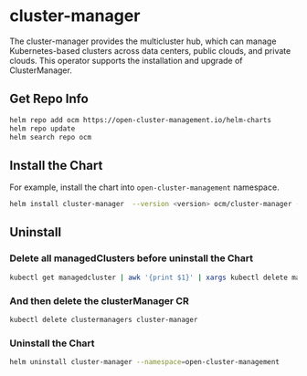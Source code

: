# cluster-manager

The cluster-manager provides the multicluster hub, which can manage Kubernetes-based clusters across data centers,
public clouds, and private clouds. This operator supports the installation and upgrade of ClusterManager.

## Get Repo Info

```bash
helm repo add ocm https://open-cluster-management.io/helm-charts
helm repo update
helm search repo ocm
```

## Install the Chart

For example, install the chart into `open-cluster-management` namespace.

```bash
helm install cluster-manager  --version <version> ocm/cluster-manager --namespace=open-cluster-management --create-namespace
```

## Uninstall

### Delete all managedClusters before uninstall the Chart

```bash
kubectl get managedcluster | awk '{print $1}' | xargs kubectl delete managedcluster
```

### And then delete the clusterManager CR

``` bash
kubectl delete clustermanagers cluster-manager
```

### Uninstall the Chart

```bash
helm uninstall cluster-manager --namespace=open-cluster-management
```
